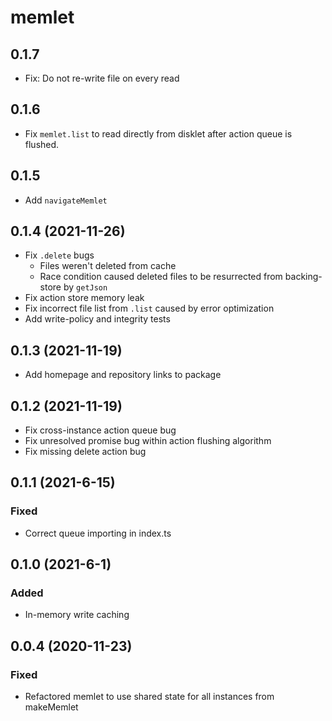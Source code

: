 # memlet

## 0.1.7
- Fix: Do not re-write file on every read

## 0.1.6
- Fix `memlet.list` to read directly from disklet after action queue is flushed.

## 0.1.5
- Add `navigateMemlet`

## 0.1.4 (2021-11-26)
- Fix `.delete` bugs
  - Files weren't deleted from cache
  - Race condition caused deleted files to be resurrected from backing-store by `getJson`
- Fix action store memory leak
- Fix incorrect file list from `.list` caused by error optimization
- Add write-policy and integrity tests

## 0.1.3 (2021-11-19)
- Add homepage and repository links to package

## 0.1.2 (2021-11-19)
- Fix cross-instance action queue bug
- Fix unresolved promise bug within action flushing algorithm
- Fix missing delete action bug

## 0.1.1 (2021-6-15)
### Fixed
- Correct queue importing in index.ts

## 0.1.0 (2021-6-1)
### Added
- In-memory write caching

## 0.0.4 (2020-11-23)
### Fixed
- Refactored memlet to use shared state for all instances from makeMemlet
